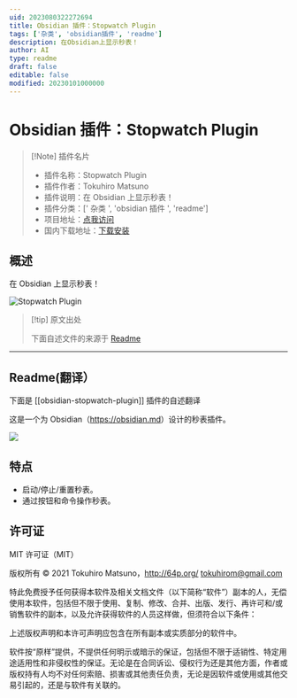 ```yaml
---
uid: 2023080322272694
title: Obsidian 插件：Stopwatch Plugin
tags: ['杂类', 'obsidian插件', 'readme']
description: 在Obsidian上显示秒表！
author: AI
type: readme
draft: false
editable: false
modified: 20230101000000
---
```


# Obsidian 插件：Stopwatch Plugin

> [!Note] 插件名片
> - 插件名称：Stopwatch Plugin
> - 插件作者：Tokuhiro Matsuno
> - 插件说明：在 Obsidian 上显示秒表！
> - 插件分类：[' 杂类 ', 'obsidian 插件 ', 'readme']
> - 项目地址：[点我访问](https://github.com/tokuhirom/obsidian-stopwatch-plugin)
> - 国内下载地址：[下载安装](https://pkmer.cn/products/plugin/pluginMarket/?obsidian-stopwatch-plugin)

## 概述

在 Obsidian 上显示秒表！

![Stopwatch Plugin](https://cdn.pkmer.cn/covers/obsidian-stopwatch-plugin.png!pkmer)

> [!tip] 原文出处
>
>下面自述文件的来源于 [Readme](https://ghproxy.net/https://raw.githubusercontent.com/tokuhirom/obsidian-stopwatch-plugin/master/README.md)

---

## Readme(翻译）

下面是 [[obsidian-stopwatch-plugin]] 插件的自述翻译

这是一个为 Obsidian（<https://obsidian.md>）设计的秒表插件。

![](./documents/stopwatch-screenshot.png)

## 特点

- 启动/停止/重置秒表。
- 通过按钮和命令操作秒表。

## 许可证

MIT 许可证（MIT）

版权所有 © 2021 Tokuhiro Matsuno，<http://64p.org/> <tokuhirom@gmail.com>

特此免费授予任何获得本软件及相关文档文件（以下简称“软件”）副本的人，无偿使用本软件，包括但不限于使用、复制、修改、合并、出版、发行、再许可和/或销售软件的副本，以及允许获得软件的人员这样做，但须符合以下条件：

上述版权声明和本许可声明应包含在所有副本或实质部分的软件中。

软件按“原样”提供，不提供任何明示或暗示的保证，包括但不限于适销性、特定用途适用性和非侵权性的保证。无论是在合同诉讼、侵权行为还是其他方面，作者或版权持有人均不对任何索赔、损害或其他责任负责，无论是因软件或使用或其他交易引起的，还是与软件有关联的。
